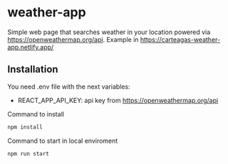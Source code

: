 # weather-app

Simple web page that searches weather in your location powered via https://openweathermap.org/api. Example in https://carteagas-weather-app.netlify.app/

## Installation

You need .env file with the next variables:

- REACT_APP_API_KEY: api key from https://openweathermap.org/api

Command to install

```bash
npm install
```

Command to start in local enviroment

```bash
npm run start
```
